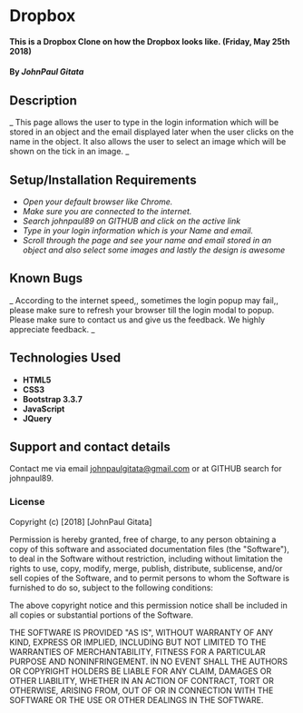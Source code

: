 # Dropbox

#### This is a Dropbox Clone on how the Dropbox looks like. (Friday, May 25th 2018)

#### By _**JohnPaul Gitata**_

## Description

_ This page allows the user to type in the login information which will be stored in an object and the email displayed later when the user clicks on the name in the object. It also allows the user to select an image which will be shown on the tick in an image. _

## Setup/Installation Requirements

* _Open your default browser like Chrome._
* _Make sure you are connected to the internet._
* _Search johnpaul89 on GITHUB and click on the active link_
* _Type in your login information which is your Name and email._
* _Scroll through the page and see your name and email stored in an object and also select some images and lastly the design is awesome_

## Known Bugs

_ According to the internet speed,, sometimes the login popup may fail,, please make sure to refresh your browser till the login modal to popup.
  Please make sure to contact us and give us the feedback. We highly appreciate feedback. _

## Technologies Used

* **HTML5**
* **CSS3**
* **Bootstrap 3.3.7**
* **JavaScript**
* **JQuery**

## Support and contact details

Contact me via email johnpaulgitata@gmail.com or at GITHUB search for johnpaul89.

### License

Copyright (c) [2018] [JohnPaul Gitata]

Permission is hereby granted, free of charge, to any person obtaining a copy
of this software and associated documentation files (the "Software"), to deal
in the Software without restriction, including without limitation the rights
to use, copy, modify, merge, publish, distribute, sublicense, and/or sell
copies of the Software, and to permit persons to whom the Software is
furnished to do so, subject to the following conditions:

The above copyright notice and this permission notice shall be included in all
copies or substantial portions of the Software.

THE SOFTWARE IS PROVIDED "AS IS", WITHOUT WARRANTY OF ANY KIND, EXPRESS OR
IMPLIED, INCLUDING BUT NOT LIMITED TO THE WARRANTIES OF MERCHANTABILITY,
FITNESS FOR A PARTICULAR PURPOSE AND NONINFRINGEMENT. IN NO EVENT SHALL THE
AUTHORS OR COPYRIGHT HOLDERS BE LIABLE FOR ANY CLAIM, DAMAGES OR OTHER
LIABILITY, WHETHER IN AN ACTION OF CONTRACT, TORT OR OTHERWISE, ARISING FROM,
OUT OF OR IN CONNECTION WITH THE SOFTWARE OR THE USE OR OTHER DEALINGS IN THE
SOFTWARE.

